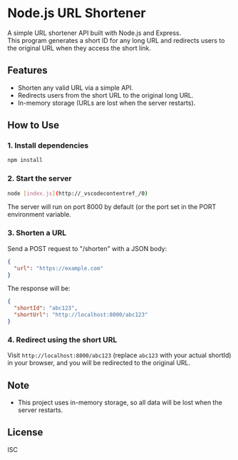 # Node.js URL Shortener

A simple URL shortener API built with Node.js and Express.  
This program generates a short ID for any long URL and redirects users to the original URL when they access the short link.

## Features

- Shorten any valid URL via a simple API.
- Redirects users from the short URL to the original long URL.
- In-memory storage (URLs are lost when the server restarts).

## How to Use

### 1. Install dependencies

```bash
npm install
```

### 2. Start the server

```bash
node [index.js](http://_vscodecontentref_/0)
```
The server will run on port 8000 by default (or the port set in the PORT environment variable.

### 3. Shorten a URL
Send a POST request to "/shorten" with a JSON body:

```json
{
  "url": "https://example.com"
}
```
The response will be:

```json
{
  "shortId": "abc123",
  "shortUrl": "http://localhost:8000/abc123"
}
```

### 4. Redirect using the short URL

Visit `http://localhost:8000/abc123` (replace `abc123` with your actual shortId) in your browser, and you will be redirected to the original URL.

## Note

- This project uses in-memory storage, so all data will be lost when the server restarts.

## License

ISC
```
